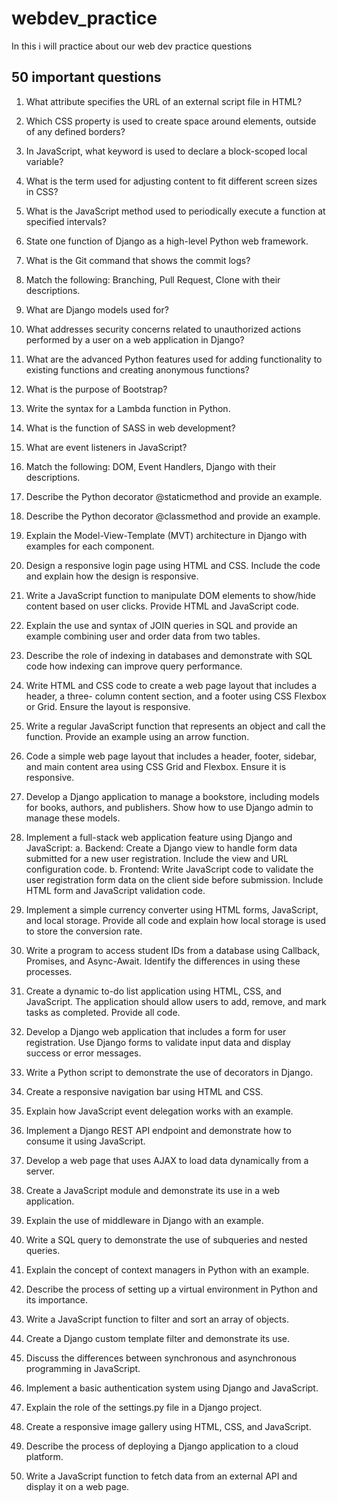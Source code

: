 # webdev_practice
In this i will practice about our web dev practice questions


## 50 important questions
1. What attribute specifies the URL of an external script file in HTML?

2. Which CSS property is used to create space around elements, outside of any defined
borders?

3. In JavaScript, what keyword is used to declare a block-scoped local variable?

4. What is the term used for adjusting content to fit different screen sizes in CSS?

5. What is the JavaScript method used to periodically execute a function at specified
intervals?

6. State one function of Django as a high-level Python web framework.

7. What is the Git command that shows the commit logs?

8. Match the following: Branching, Pull Request, Clone with their descriptions.

9. What are Django models used for?

10. What addresses security concerns related to unauthorized actions performed by a user
on a web application in Django?

11. What are the advanced Python features used for adding functionality to existing
functions and creating anonymous functions?

12. What is the purpose of Bootstrap?

13. Write the syntax for a Lambda function in Python.

14. What is the function of SASS in web development?

15. What are event listeners in JavaScript?

16. Match the following: DOM, Event Handlers, Django with their descriptions.

17. Describe the Python decorator @staticmethod and provide an example.

18. Describe the Python decorator @classmethod and provide an example.

19. Explain the Model-View-Template (MVT) architecture in Django with examples for each
component.

20. Design a responsive login page using HTML and CSS. Include the code and explain how
the design is responsive.

21. Write a JavaScript function to manipulate DOM elements to show/hide content based on
user clicks. Provide HTML and JavaScript code.

22. Explain the use and syntax of JOIN queries in SQL and provide an example combining
user and order data from two tables.

23. Describe the role of indexing in databases and demonstrate with SQL code how indexing
can improve query performance.

24. Write HTML and CSS code to create a web page layout that includes a header, a three-
column content section, and a footer using CSS Flexbox or Grid. Ensure the layout is
responsive.

25. Write a regular JavaScript function that represents an object and call the function.
Provide an example using an arrow function.

26. Code a simple web page layout that includes a header, footer, sidebar, and main content
area using CSS Grid and Flexbox. Ensure it is responsive.

27. Develop a Django application to manage a bookstore, including models for books,
authors, and publishers. Show how to use Django admin to manage these models.

28. Implement a full-stack web application feature using Django and JavaScript: a. Backend:
Create a Django view to handle form data submitted for a new user registration. Include
the view and URL configuration code. b. Frontend: Write JavaScript code to validate the
user registration form data on the client side before submission. Include HTML form and
JavaScript validation code.

29. Implement a simple currency converter using HTML forms, JavaScript, and local storage.
Provide all code and explain how local storage is used to store the conversion rate.

30. Write a program to access student IDs from a database using Callback, Promises, and
Async-Await. Identify the differences in using these processes.

31. Create a dynamic to-do list application using HTML, CSS, and JavaScript. The application
should allow users to add, remove, and mark tasks as completed. Provide all code.

32. Develop a Django web application that includes a form for user registration. Use Django
forms to validate input data and display success or error messages.

33. Write a Python script to demonstrate the use of decorators in Django.

34. Create a responsive navigation bar using HTML and CSS.

35. Explain how JavaScript event delegation works with an example.

36. Implement a Django REST API endpoint and demonstrate how to consume it using
JavaScript.

37. Develop a web page that uses AJAX to load data dynamically from a server.

38. Create a JavaScript module and demonstrate its use in a web application.

39. Explain the use of middleware in Django with an example.

40. Write a SQL query to demonstrate the use of subqueries and nested queries.

41. Explain the concept of context managers in Python with an example.

42. Describe the process of setting up a virtual environment in Python and its importance.

43. Write a JavaScript function to filter and sort an array of objects.

44. Create a Django custom template filter and demonstrate its use.

45. Discuss the differences between synchronous and asynchronous programming in
JavaScript.

46. Implement a basic authentication system using Django and JavaScript.

47. Explain the role of the settings.py file in a Django project.

48. Create a responsive image gallery using HTML, CSS, and JavaScript.

49. Describe the process of deploying a Django application to a cloud platform.

50. Write a JavaScript function to fetch data from an external API and display it on a web
page.
